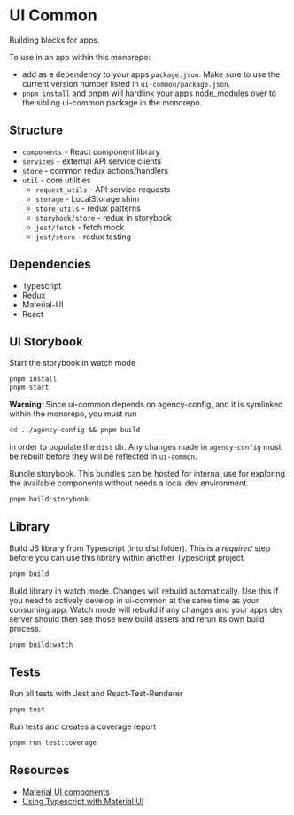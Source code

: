 # UI Common

Building blocks for apps.

To use in an app within this monorepo:

- add as a dependency to your apps `package.json`. Make sure to use the current version number listed in `ui-common/package.json`.
- `pnpm install` and pnpm will hardlink your apps node_modules over to the sibling ui-common package in the monorepo.

## Structure

- `components` - React component library
- `services` - external API service clients
- `store` - common redux actions/handlers
- `util` - core utilities
  - `request_utils` - API service requests
  - `storage` - LocalStorage shim
  - `store_utils` - redux patterns
  - `storybook/store` - redux in storybook
  - `jest/fetch` - fetch mock
  - `jest/store` - redux testing

## Dependencies

- Typescript
- Redux
- Material-UI
- React

## UI Storybook

Start the storybook in watch mode

```sh
pnpm install
pnpm start
```

<b>Warning</b>: Since ui-common depends on agency-config, and it is symlinked within the monorepo, you must run

```sh
cd ../agency-config && pnpm build
```

in order to populate the `dist` dir. Any changes made in `agency-config` must be rebuilt before they will be reflected in `ui-common`.

Bundle storybook. This bundles can be hosted for internal use for exploring the available components without needs a local dev environment.

```sh
pnpm build:storybook
```

## Library

Build JS library from Typescript (into dist folder). This is a _required_ step before you can use this library within another Typescript project.

```sh
pnpm build
```

Build library in watch mode. Changes will rebuild automatically. Use this if you need to actively develop in ui-common at the same time as your consuming app. Watch mode will rebuild if any changes and your apps dev server should then see those new build assets and rerun its own build process.

```sh
pnpm build:watch
```

## Tests

Run all tests with Jest and React-Test-Renderer

```sh
pnpm test
```

Run tests and creates a coverage report

```sh
pnpm run test:coverage
```

## Resources

- [Material UI components](https://material-ui.com/components)
- [Using Typescript with Material UI](https://material-ui.com/guides/typescript/)
